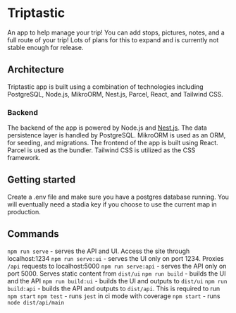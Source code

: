 # Triptastic

An app to help manage your trip! You can add stops, pictures, notes, and a full route of your trip! Lots of plans for this to expand and is currently not stable enough for release.


## Architecture

Triptastic app is built using a combination of technologies including PostgreSQL, Node.js, MikroORM, Nest.js, Parcel, React, and Tailwind CSS.

### Backend

The backend of the app is powered by Node.js and [Nest.js](https://nestjs.com). The data persistence layer is handled by PostgreSQL. MikroORM is used as an ORM, for seeding, and migrations. The frontend of the app is built using React. Parcel is used as the bundler. Tailwind CSS is utilized as the CSS framework.


## Getting started

Create a .env file and make sure you have a postgres database running. You will eventually need a stadia key if you choose to use the current map in production.


## Commands

`npm run serve` - serves the API and UI. Access the site through localhost:1234
`npm run serve:ui` - serves the UI only on port 1234. Proxies `/api` requests to localhost:5000
`npm run serve:api` - serves the API only on port 5000. Serves static content from `dist/ui`
`npm run build` - builds the UI and the API
`npm run build:ui` - builds the UI and outputs to `dist/ui`
`npm run build:api` - builds the API and outputs to `dist/api`. This is required to run `npm start`
`npm test` - runs `jest` in ci mode with coverage
`npm start` - runs `node dist/api/main`

